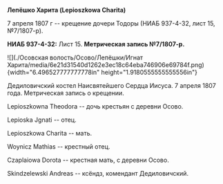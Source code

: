 **Лепёшко Харита (Lepioszkowa Charita)**

7 апреля 1807 г -- крещение дочери Тодоры (НИАБ 937-4-32, лист 15,
№7/1807-р).

**НИАБ 937-4-32:** Лист 15. **Метрическая запись №7/1807-р.**

![](./Осовская волость/Осово/Лепёшки/Игнат Харита/media/6e21d31540d1262e3ec18c64eba746906e69784f.png){width="6.496527777777778in"
height="1.9180555555555556in"}

Дедиловичский костел Наисвятейшего Сердца Иисуса. 7 апреля 1807 года.
Метрическая запись о крещении.

Lepioszkowna Theodora -- дочь крестьян с деревни Осово.

Lepioska Jgnati -- отец.

Lepioszkowa Charita -- мать.

Woynicz Mathias -- крестный отец.

Czaplaiowa Dorota -- крестная мать, с деревни Осово.

Skindzelewski Andreas -- ксёндз, комендант Дедиловичский.
